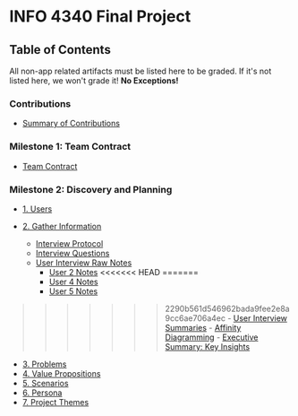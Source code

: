 # INFO 4340 Final Project

## Table of Contents

All non-app related artifacts must be listed here to be graded. If it's not listed here, we won't grade it! **No Exceptions!**

### Contributions 
- [Summary of Contributions](documents/contributions-summary.md)

### Milestone 1: Team Contract
- [Team Contract](documents/team-contract.md)

### Milestone 2: Discovery and Planning
- [1. Users](documents/discovery-and-planning.md#1-users)

- [2. Gather Information](documents/discovery-and-planning.md#2-gather-information)
    - [Interview Protocol](documents/discovery-and-planning.md#interview-protocol)
    - [Interview Questions](documents/discovery-and-planning.md#interview-questions)
    - [User Interview Raw Notes](documents/discovery-and-planning.md#user-interview-summaries)
        - [User 2 Notes](documents/interview_notes/user2.md)
<<<<<<< HEAD
=======
        - [User 4 Notes](documents/interview_notes/user4.md)
        - [User 5 Notes](documents/interview_notes/user5.md)
>>>>>>> 2290b561d546962bada9fee2e8a9cc6ae706a4ec
    - [User Interview Summaries](documents/discovery-and-planning.md#user-interview-summaries)
    - [Affinity Diagramming](documents/discovery-and-planning.md#affinity-diagramming)
    - [Executive Summary: Key Insights](documents/discovery-and-planning.md#executive-summary-key-insights)
- [3. Problems](documents/discovery-and-planning.md#3-problems)
- [4. Value Propositions](documents/discovery-and-planning.md#4-value-propositions)
- [5. Scenarios](documents/discovery-and-planning.md#5-scenarios)
- [6. Persona](documents/discovery-and-planning.md#6-persona)
- [7. Project Themes](documents/discovery-and-planning.md#7-project-themes)